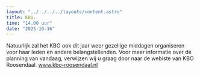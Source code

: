 ```yaml
---
layout: "../../../../layouts/content.astro"
title: KBO.
time: "14.00 uur"
date: "2025-10-16"
---
```


Natuurlijk zal het KBO ook dit jaar weer gezellige middagen organiseren voor haar leden en andere belangstellenden.
Voor meer informatie over de planning van vandaag, verwijzen wij u graag door naar de webiste van KBO Roosendaal.
www.kbo-roosendaal.nl 
